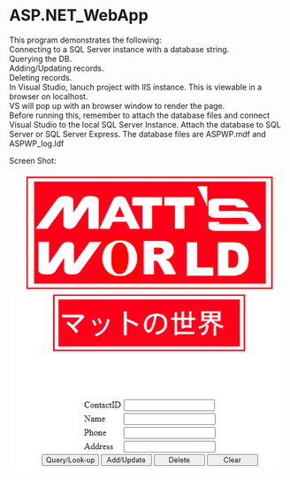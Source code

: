 # ASP.NET_WebApp

This program demonstrates the following:
</br>
Connecting to a SQL Server instance with a database string.
</br>
Querying the DB.
</br>
Adding/Updating records.
</br>
Deleting records.
</br>
In Visual Studio, lanuch project with IIS instance. This is viewable in a browser on localhost.
</br>
VS will pop up with an browser window to render the page.
</br>
Before running this, remember to attach the database files and connect Visual Studio to the local
SQL Server Instance. 
Attach the database to SQL Server or SQL Server Express. The database files are ASPWP.mdf and ASPWP_log.ldf

Screen Shot:
![Screen Shot](https://github.com/Mattnosekai/ASP.NET_WebApp/blob/master/WebApp_Screenshot2.png)




